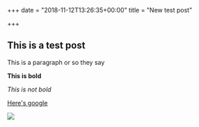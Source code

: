 +++
date = "2018-11-12T13:26:35+00:00"
title = "New test post"

+++
## This is a test post

This is a paragraph or so they say

**This is bold**

_This is not bold_

[Here's google](https://google.com)

![](/uploads/vr5zckp1fdx11.jpg)